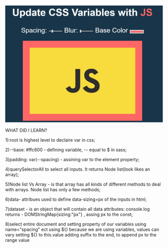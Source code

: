 ![cover image](https://github.com/KaiZerg/JavaScript30challenge/blob/gh-pages/03%20-%20CSS%20Variables/images/2.jpg )


WHAT DID I LEARN?

1):root is highest level to declaire var in css;

2)--base: #ffc600 - defining variable, -- equal to $ in sass;

3)padding: var(--spacing) - assining var to the element property;

4)querySelectorAll to select all inputs. It returns Node list(look likes an array);

5)Node list Vs Array - is that array has all kinds of different methods to deal with arrays.
Node list has only a few methods;

6)data- attribues used to define data-sizing=px of the inputs in html;

7)dataset - is an object that will contain all data attributes: console.log returns - DOMStringMap{sizing:"px"} ,
assing px to the const;

8)select entire document and setting property of our variables using name="spacing" ect
  using ${} because we are using variables, values can vary
  setting ${} to this.value
  adding suffix to the end, to append px to the range value

